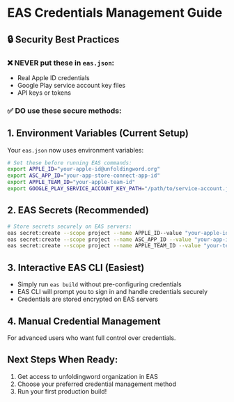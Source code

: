 # EAS Credentials Management Guide

## 🔒 Security Best Practices

### ❌ **NEVER** put these in `eas.json`:
- Real Apple ID credentials
- Google Play service account key files
- API keys or tokens

### ✅ **DO** use these secure methods:

## 1. Environment Variables (Current Setup)
Your `eas.json` now uses environment variables:

```bash
# Set these before running EAS commands:
export APPLE_ID="your-apple-id@unfoldingword.org"
export ASC_APP_ID="your-app-store-connect-app-id"
export APPLE_TEAM_ID="your-apple-team-id"
export GOOGLE_PLAY_SERVICE_ACCOUNT_KEY_PATH="/path/to/service-account.json"
```

## 2. EAS Secrets (Recommended)
```bash
# Store secrets securely on EAS servers:
eas secret:create --scope project --name APPLE_ID--value "your-apple-id@unfoldingword.org"
eas secret:create --scope project --name ASC_APP_ID --value "your-app-id"
eas secret:create --scope project --name APPLE_TEAM_ID --value "your-team-id"
```

## 3. Interactive EAS CLI (Easiest)
- Simply run `eas build` without pre-configuring credentials
- EAS CLI will prompt you to sign in and handle credentials securely
- Credentials are stored encrypted on EAS servers

## 4. Manual Credential Management
For advanced users who want full control over credentials.

## Next Steps When Ready:
1. Get access to unfoldingword organization in EAS
2. Choose your preferred credential management method
3. Run your first production build!
